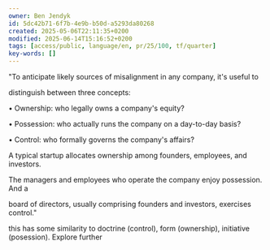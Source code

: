 ```yaml
---
owner: Ben Jendyk
id: 5dc42b71-6f7b-4e9b-b50d-a5293da80268
created: 2025-05-06T22:11:35+0200
modified: 2025-06-14T15:16:52+0200
tags: [access/public, language/en, pr/25/100, tf/quarter]
key-words: []
---
```


"To anticipate likely sources of misalignment in any company, it's useful to

distinguish between three concepts:

• Ownership: who legally owns a company's equity?

• Possession: who actually runs the company on a day-to-day basis?

• Control: who formally governs the company's affairs?

A typical startup allocates ownership among founders, employees, and investors.

The managers and employees who operate the company enjoy possession. And a

board of directors, usually comprising founders and investors, exercises control."

this has some similarity to doctrine (control), form (ownership), initiative (posession). Explore further